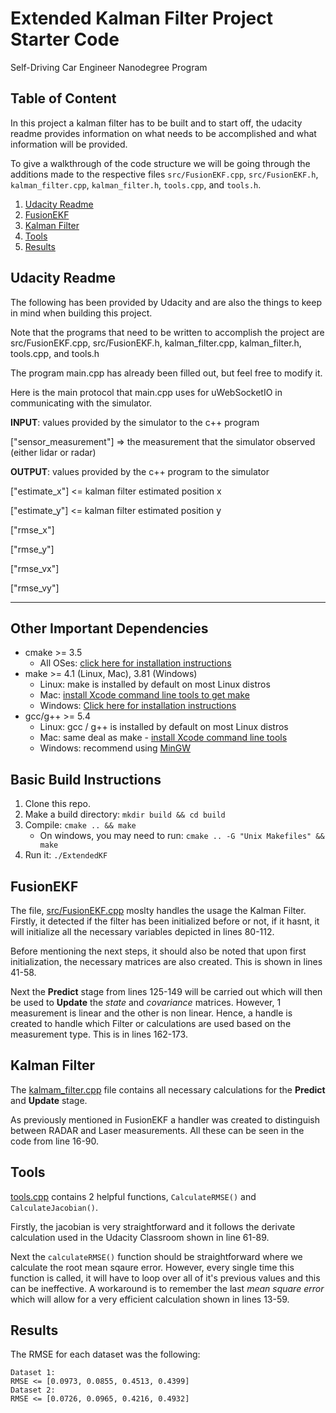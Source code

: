 # Extended Kalman Filter Project Starter Code
Self-Driving Car Engineer Nanodegree Program

Table of Content
---

In this project a kalman filter has to be built and to start off, the udacity readme provides information on what needs to be accomplished and what information will be provided.

To give a walkthrough of the code structure we will be going through the additions made to the respective files `src/FusionEKF.cpp`, `src/FusionEKF.h`, `kalman_filter.cpp`, `kalman_filter.h`, `tools.cpp`, and `tools.h`.

1. [Udacity Readme](#udacity-readme)
2. [FusionEKF](#fusionekf)
3. [Kalman Filter](#kalman-filter)
4. [Tools](#tools)
5. [Results](#results)

Udacity Readme
---

The following has been provided by Udacity and are also the things to keep in mind when building this project.

Note that the programs that need to be written to accomplish the project are src/FusionEKF.cpp, src/FusionEKF.h, kalman_filter.cpp, kalman_filter.h, tools.cpp, and tools.h

The program main.cpp has already been filled out, but feel free to modify it.

Here is the main protocol that main.cpp uses for uWebSocketIO in communicating with the simulator.


**INPUT**: values provided by the simulator to the c++ program

["sensor_measurement"] => the measurement that the simulator observed (either lidar or radar)


**OUTPUT**: values provided by the c++ program to the simulator

["estimate_x"] <= kalman filter estimated position x

["estimate_y"] <= kalman filter estimated position y

["rmse_x"]

["rmse_y"]

["rmse_vx"]

["rmse_vy"]

---

## Other Important Dependencies

* cmake >= 3.5
  * All OSes: [click here for installation instructions](https://cmake.org/install/)
* make >= 4.1 (Linux, Mac), 3.81 (Windows)
  * Linux: make is installed by default on most Linux distros
  * Mac: [install Xcode command line tools to get make](https://developer.apple.com/xcode/features/)
  * Windows: [Click here for installation instructions](http://gnuwin32.sourceforge.net/packages/make.htm)
* gcc/g++ >= 5.4
  * Linux: gcc / g++ is installed by default on most Linux distros
  * Mac: same deal as make - [install Xcode command line tools](https://developer.apple.com/xcode/features/)
  * Windows: recommend using [MinGW](http://www.mingw.org/)

## Basic Build Instructions

1. Clone this repo.
2. Make a build directory: `mkdir build && cd build`
3. Compile: `cmake .. && make` 
   * On windows, you may need to run: `cmake .. -G "Unix Makefiles" && make`
4. Run it: `./ExtendedKF `

FusionEKF
---


The file, [src/FusionEKF.cpp](src/FusionEKF.cpp) moslty handles the usage the Kalman Filter.  Firstly, it detected if the filter has been initialized before or not, if it hasnt, it will initialize all the necessary variables depicted in lines 80-112.

Before mentioning the next steps, it should also be noted that upon first initialization, the necessary matrices are also created.  This is shown in lines 41-58.

Next the **Predict** stage from lines 125-149 will be carried out which will then be used to **Update** the *state* and *covariance* matrices.  However, 1 measurement is linear and the other is non linear.  Hence, a handle is created to handle which Filter or calculations are used based on the measurement type.  This is in lines 162-173.

Kalman Filter
---

The [kalmam_filter.cpp](src/kalmam_filter.cpp) file contains all necessary calculations for the **Predict** and **Update** stage.

As previously mentioned in FusionEKF a handler was created to distinguish between RADAR and Laser measurements.  All these can be seen in the code from line 16-90.

Tools
---

[tools.cpp](src/tools.cpp) contains 2 helpful functions, `CalculateRMSE()` and `CalculateJacobian()`.  

Firstly, the jacobian is very straightforward and it follows the derivate calculation used in the Udacity Classroom shown in line 61-89.

Next the `calculateRMSE()` function should be straightforward where we calculate the root mean sqaure error.  However, every single time this function is called, it will have to loop over all of it's previous values and this can be ineffective.  A workaround is to remember the last *mean square error* which will allow for a very efficient calculation shown in lines 13-59.

Results
---
The RMSE for each dataset was the following:

```
Dataset 1:  
RMSE <= [0.0973, 0.0855, 0.4513, 0.4399]
Dataset 2: 
RMSE <= [0.0726, 0.0965, 0.4216, 0.4932]
```
